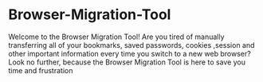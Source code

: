 # Browser-Migration-Tool
Welcome to the Browser Migration Tool!  Are you tired of manually transferring all of your bookmarks, saved passwords, cookies ,session and other important information every time you switch to a new web browser? Look no further, because the Browser Migration Tool is here to save you time and frustration
